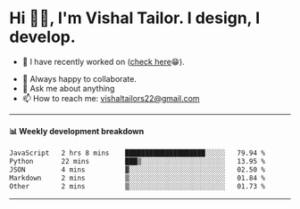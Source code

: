# Hi 👋🏻, I'm Vishal Tailor. I design, I develop.

- 🔭 I have recently worked on ([check here](https://vishaltailor.com)😁).
<!-- - 🎦 Currently watching: JavaScript: The Hard Parts By Will Sentance. -->
- 👯 Always happy to collaborate.
- 💬 Ask me about anything
- 📫 How to reach me: <a href="mailto:vishaltailors22@gmail.com">vishaltailors22@gmail.com</a>

<hr /> 
<h4>📊 Weekly development breakdown</h4>
<!--START_SECTION:waka-->

```txt
JavaScript   2 hrs 8 mins    ████████████████████░░░░░   79.94 %
Python       22 mins         ███▒░░░░░░░░░░░░░░░░░░░░░   13.95 %
JSON         4 mins          ▓░░░░░░░░░░░░░░░░░░░░░░░░   02.50 %
Markdown     2 mins          ▒░░░░░░░░░░░░░░░░░░░░░░░░   01.84 %
Other        2 mins          ▒░░░░░░░░░░░░░░░░░░░░░░░░   01.73 %
```

<!--END_SECTION:waka-->
<hr /> 

<!-- ![](./profile-3d-contrib/profile-green-animate.svg) -->
